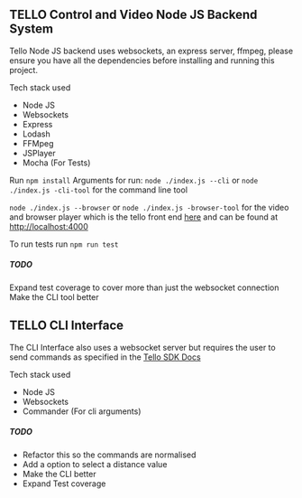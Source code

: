 ## TELLO Control and Video Node JS Backend System 

Tello Node JS backend uses websockets, an express server, ffmpeg, please ensure you have all the dependencies before installing and running this project. 

Tech stack used
- Node JS
- Websockets
- Express
- Lodash
- FFMpeg
- JSPlayer
- Mocha (For Tests)

Run `npm install`
Arguments for run:
`node ./index.js --cli` or `node ./index.js -cli-tool` for the command line tool

`node ./index.js --browser` or `node ./index.js -browser-tool` for the video and browser player which is the tello front end [here](https://github.com/lm93547/tello-frontend) and can be found at [http://localhost:4000](http://localhost:4000)

To run tests run `npm run test`

##### TODO
Expand test coverage to cover more than just the websocket connection
Make the CLI tool better

## TELLO CLI Interface 

The CLI Interface also uses a websocket server but requires the user to send commands as specified in the [Tello SDK Docs](https://dl-cdn.ryzerobotics.com/downloads/Tello/Tello%20SDK%202.0%20User%20Guide.pdf)

Tech stack used
- Node JS
- Websockets
- Commander (For cli arguments)

##### TODO
- Refactor this so the commands are normalised
- Add a option to select a distance value
- Make the CLI better
- Expand Test coverage




